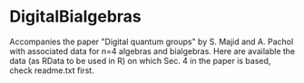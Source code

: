 # DigitalBialgebras
Accompanies the paper "Digital quantum groups" by S. Majid and A. Pachol with associated data for n=4 algebras and bialgebras.
Here are available the data (as RData to be used in R) on which Sec. 4 in the paper is based, check readme.txt first.
